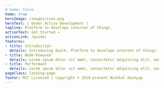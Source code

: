 ```yaml
---
# home: false
home: true
heroImage: /images/icon.png
heroText: ( Under Active Development )
tagline: Platform to develope internet of things.
actionText: Get Started →
actionLink: /guide/
features:
- title: Introduction
  details: Introducing Quark. Platform to develope internet of things.
- title: Node-Powered
  details: Lorem ipsum dolor sit amet, consectetur adipiscing elit, sed do eiusmod tempor incididunt ut labore et dolore magna aliqua.
- title: Performant
  details: Lorem ipsum dolor sit amet, consectetur adipiscing elit, sed do eiusmod tempor incididunt ut labore et dolore magna aliqua.
pageClass: landing-page
footer: MIT Licensed | Copyright © 2019-present Nishkal Kashyap
---
```


<!-- <Landing/> -->
